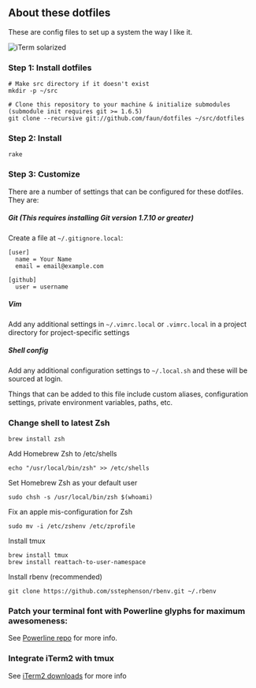 ## About these dotfiles

These are config files to set up a system the way I like it.

![iTerm solarized](http://cl.ly/1m312N052t0m3P2W1D3V/iTerm%20Solarized.png "iTerm solarized")

### Step 1: Install dotfiles

    # Make src directory if it doesn't exist
    mkdir -p ~/src

    # Clone this repository to your machine & initialize submodules (submodule init requires git >= 1.6.5)
    git clone --recursive git://github.com/faun/dotfiles ~/src/dotfiles

### Step 2: Install

    rake

### Step 3: Customize

There are a number of settings that can be configured for these dotfiles. They are:

##### Git (This requires installing Git version 1.7.10 or greater)

Create a file at `~/.gitignore.local`:

    [user]
      name = Your Name
      email = email@example.com

    [github]
      user = username

##### Vim

Add any additional settings in `~/.vimrc.local` or `.vimrc.local` in a project directory for project-specific settings

##### Shell config

Add any additional configuration settings to `~/.local.sh` and these will be sourced at login.

Things that can be added to this file include custom aliases, configuration settings, private environment variables, paths, etc.

### Change shell to latest Zsh

    brew install zsh


Add Homebrew Zsh to /etc/shells

    echo "/usr/local/bin/zsh" >> /etc/shells

Set Homebrew Zsh as your default user

    sudo chsh -s /usr/local/bin/zsh $(whoami)

Fix an apple mis-configuration for Zsh

    sudo mv -i /etc/zshenv /etc/zprofile

Install tmux

    brew install tmux
    brew install reattach-to-user-namespace

Install rbenv (recommended)

    git clone https://github.com/sstephenson/rbenv.git ~/.rbenv

### Patch your terminal font with Powerline glyphs for maximum awesomeness:
  See [Powerline repo](https://github.com/Lokaltog/vim-powerline/tree/develop/fontpatcher) for more info.

### Integrate iTerm2 with tmux
  See [iTerm2 downloads](http://code.google.com/p/iterm2/downloads/list) for more info
